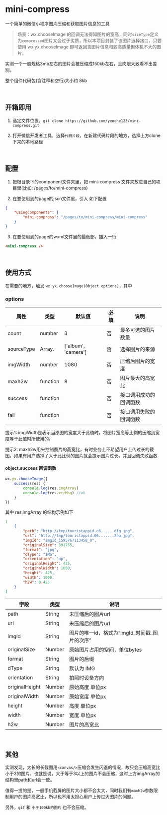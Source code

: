 # mini-compress

一个简单的微信小程序图片压缩和获取图片信息的工具

> 场景：wx.chooseImage 的回调无法得知图片的宽高，同时`sizeType`定义为`compressed`图片又会过于劣质，所以本项目封装了该图片选择接口，只要使用 wx.yx.chooseImage 即可返回含图片信息和较高质量但体机不大的图片。

实测一个一般规格3mb左右的图片会被压缩成150kb左右，且肉眼大致看不出差别。

整个组件代码包(含注释和空行)大小约 8kb 

<br/>

## 开箱即用

1. 选定文件位置，`git clone https://github.com/yenche123/mini-compress.git`

2. 打开微信开发者工具，选择`代码片段`，在新建代码片段的地方，选择上方clone下来的本地路径

<br/>

## 配置

1. 把根目录下的component文件夹里，把 mini-compress 文件夹放进自己的项目里(比如: /pages/to/mini-compress)

2. 在要使用到的page的json文件里，引入 如下配置

```json
{
    "usingComponents": {
        "mini-compress": "/pages/to/mini-compress/mini-compress"
    }
}
```

3. 在要使用到的page的wxml文件里的最低部，插入一行

```html
<mini-compress />
```

<br/>

## 使用方式

在需要的地方，触发 `wx.yx.chooseImage(Object options)`，其中

### options
| 属性 | 类型 | 默认值 | 必填 | 说明 |
| ---- | ---- | ---- | ---- | ---- |
| count | number | 3 | 否 | 最多可选的图片数量 |
| sourceType | Array.<string> | ['album', 'camera'] | 否 | 选择图片的来源 |
| imgWidth | number | 1080 | 否 | 压缩后图片的宽度 |
| maxh2w | function | 8 | 否 | 图片最大的高宽比 |
| success | function |     | 否 | 接口调用成功的回调函数 |
| fail | function |     | 否 | 接口调用失败的回调函数 |

提示1: imgWidth是表示当原图的宽度大于此值时，将图片宽高等比例的压缩到宽度等于此值时所使用的。

提示2: maxh2w用来控制图片的高宽比，有时业务上不希望用户上传过长的截图，如果有用户选择了大于此比例的图片就会提示图片过长，并且回调失败函数 


#### object.success 回调函数

```javascript
wx.yx.chooseImage({
    success(res) {
        console.log(res.imgArray)
        console.log(res.errMsg) //ok
    }
})
```

其中 res.imgArray 的结构示例如下
```json
[
    {
        "path": "http://tmp/touristappid.o6......dfg.jpg",
        "url": "http://tmp/touristappid.06.......2ea.jpg",
        "imgId": "imgId_1595767113458_0",
        "originalSize": 391755,
        "format": "jpg",
        "dType": "IMG", 
        "orientation": "up",
        "originalHeight": 425,
        "originalWidth": 1000,
        "height": 425,
        "width": 1000,
        "h2w": 0.425
    }
]
```

| 字段 | 类型 | 说明 |
| ---- | ---- | ---- |
| path | String | 未压缩后的图片url | 
| url | String | 未压缩后的图片url |
| imgId | String | 图片的唯一id，格式为“imgId_时间戳_图片的次序” |
| originalSize | Number | 原始图片占用的空间，单位bytes |
| format | String | 图片的后缀 |
| dType | String | 默认为 IMG |
| orientation | String | 拍照时设备方向 |
| originalHeight | Number | 原始高度 单位px |
| originalWidth | Number | 原始宽度 单位px |
| height | Number | 高度 单位px |
| width | Number | 宽度 单位px |
| h2w | Number | 图片的高宽比 |


<br/>

## 其他

实测发现，太长的长截图用`<canvas/>`压缩会发生闪退的情况，故只会压缩高宽比小于3的图片。也就是说，大于等于3以上的图片不会压缩，这时上方imgArray的结构里path和url会一致。

值得一提的是，一般手机截屏的图片大小都不会太大，同时我们有`maxh2w`参数限制用户的图片高宽比，所以也不用太担心用户上传过大图片的问题。

另外，`gif` 和 `小于100kb的图片` 也不会压缩。




